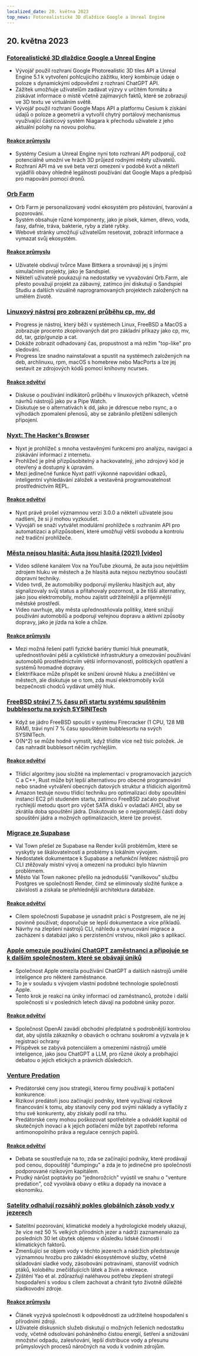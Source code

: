 ```yaml
---
localized_date: 20. května 2023
top_news: Fotorealistické 3D dlaždice Google a Unreal Engine
---
```




## 20. května 2023

### [Fotorealistické 3D dlaždice Google a Unreal Engine](https://nilsbakker.nl/portfolio/3d-tiles/)

- Vývojář použil rozhraní Google Photorealistic 3D tiles API a Unreal Engine 5.1 k vytvoření pohlcujícího zážitku, který kombinuje údaje o poloze s dynamickými odpověďmi z rozhraní ChatGPT API.
- Zážitek umožňuje uživatelům zadávat výzvy v určitém formátu a získávat informace o místě včetně zajímavých faktů, které se zobrazují ve 3D textu ve virtuálním světě.
- Vývojář použil rozhraní Google Maps API a platformu Cesium k získání údajů o poloze a geometrii a vytvořil chytrý portálový mechanismus využívající částicový systém Niagara k přechodu uživatele z jeho aktuální polohy na novou polohu.

#### [Reakce průmyslu](http://news.ycombinator.com/item?id=36000631)

- Systémy Cesium a Unreal Engine nyní toto rozhraní API podporují, což potenciálně umožní ve hrách 3D průjezd rodnými městy uživatelů.
- Rozhraní API má ve své beta verzi omezení v podobě kvót a někteří vyjádřili obavy ohledně legálnosti používání dat Google Maps a předpisů pro mapování pomocí dronů.

### [Orb Farm](https://orb.farm/)

- Orb Farm je personalizovaný vodní ekosystém pro pěstování, tvarování a pozorování.
- Systém obsahuje různé komponenty, jako je písek, kámen, dřevo, voda, řasy, dafnie, tráva, bakterie, ryby a zlaté rybky.
- Webové stránky umožňují uživatelům resetovat, zobrazit informace a vymazat svůj ekosystém.

#### [Reakce průmyslu](http://news.ycombinator.com/item?id=35999835)

- Uživatelé obdivují tvůrce Maxe Bittkera a srovnávají jej s jinými simulačními projekty, jako je Sandspiel.
- Někteří uživatelé poukazují na nedostatky ve vyvažování Orb.Farm, ale přesto považují projekt za zábavný, zatímco jiní diskutují o Sandspiel Studiu a dalších vizuálně naprogramovaných projektech založených na umělém životě.

### [Linuxový nástroj pro zobrazení průběhu cp, mv, dd](https://github.com/Xfennec/progress)

- Progress je nástroj, který běží v systémech Linux, FreeBSD a MacOS a zobrazuje procento zkopírovaných dat pro základní příkazy jako cp, mv, dd, tar, gzip/gunzip a cat.
- Dokáže zobrazit odhadovaný čas, propustnost a má režim "top-like" pro sledování.
- Progress lze snadno nainstalovat a spustit na systémech založených na deb, archlinuxu, rpm, macOS s homebrew nebo MacPorts a lze jej sestavit ze zdrojových kódů pomocí knihovny ncurses.

#### [Reakce odvětví](http://news.ycombinator.com/item?id=36000407)

- Diskuse o používání indikátorů průběhu v linuxových příkazech, včetně návrhů nástrojů jako pv a Pipe Watch.
- Diskutuje se o alternativách k dd, jako je ddrescue nebo rsync, a o výhodách zpomalení přenosů, aby se zabránilo přetížení sdílených připojení.

### [Nyxt: The Hacker's Browser](https://nyxt.atlas.engineer/)

- Nyxt je prohlížeč s mnoha vestavěnými funkcemi pro analýzu, navigaci a získávání informací z internetu.
- Prohlížeč je plně přizpůsobitelný a hackovatelný, jeho zdrojový kód je otevřený a dostupný k úpravám.
- Mezi jedinečné funkce Nyxt patří výkonné napovídání odkazů, inteligentní vyhledávání záložek a vestavěná programovatelnost prostřednictvím REPL.

#### [Reakce odvětví](http://news.ycombinator.com/item?id=36006423)

- Nyxt právě prošel významnou verzí 3.0.0 a někteří uživatelé jsou nadšeni, že si ji mohou vyzkoušet.
- Vývojáři se snaží vytvářet modulární prohlížeče s rozhraním API pro automatizaci a přizpůsobení, které umožňují větší svobodu a kontrolu než tradiční prohlížeče.

### [Města nejsou hlasitá: Auta jsou hlasitá (2021) [video]](https://www.youtube.com/watch?v=CTV-wwszGw8)

- Video sdílené kanálem Vox na YouTube zkoumá, že auta jsou největším zdrojem hluku ve městech a že hlasitá auta nejsou nezbytnou součástí dopravní techniky.
- Video tvrdí, že automobilky podporují myšlenku hlasitých aut, aby signalizovaly svůj status a přitahovaly pozornost, a že tišší alternativy, jako jsou elektromobily, mohou zajistit udržitelnější a příjemnější městské prostředí.
- Video navrhuje, aby města upřednostňovala politiky, které snižují používání automobilů a podporují veřejnou dopravu a aktivní způsoby dopravy, jako je jízda na kole a chůze.

#### [Reakce průmyslu](http://news.ycombinator.com/item?id=35999950)

- Mezi možná řešení patří fyzické bariéry tlumící hluk pneumatik, upřednostňování pěší a cyklistické infrastruktury a omezování používání automobilů prostřednictvím větší informovanosti, politických opatření a systémů hromadné dopravy.
- Elektrifikace může přispět ke snížení úrovně hluku a znečištění ve městech, ale diskutuje se o tom, zda musí elektromobily kvůli bezpečnosti chodců vydávat umělý hluk.

### [FreeBSD stráví 7 % času při startu systému spuštěním bubblesortu na svých SYSINITech](https://twitter.com/cperciva/status/1659558311920914432)

- Když se jádro FreeBSD spouští v systému Firecracker (1 CPU, 128 MB RAM), tráví nyní 7 % času spouštěním bubblesortu na svých SYSINITech.
- O(N^2) se může hodně vymstít, když třídíte více než tisíc položek. Je čas nahradit bubblesort něčím rychlejším.

#### [Reakce odvětví](http://news.ycombinator.com/item?id=36002574)

- Třídicí algoritmy jsou složité na implementaci v programovacích jazycích C a C++, Rust může být lepší alternativou pro obecné programování nebo snadné vytváření obecných datových struktur a třídicích algoritmů
- Amazon testuje novou třídicí techniku pro optimalizaci doby spouštění instancí EC2 při studeném startu, zatímco FreeBSD začalo používat rychlejší metodu qsort pro výčet SATA disků v ovladači AHCI, aby se zkrátila doba spouštění jádra. Diskutovalo se o nejpomalejší části doby spouštění jádra a možných optimalizacích, které lze provést.

### [Migrace ze Supabase](https://blog.val.town/blog/migrating-from-supabase)

- Val Town přešel ze Supabase na Render kvůli problémům, které se vyskytly se škálovatelností a problémy s lokálním vývojem.
- Nedostatek dokumentace k Supabase a nefunkční řetězec nástrojů pro CLI ztěžovaly místní vývoj a omezení na produkci bylo hlavním problémem.
- Město Val Town nakonec přešlo na jednodušší "vanilkovou" službu Postgres ve společnosti Render, čímž se eliminovaly složité funkce a závislosti a získala se přehlednější architektura databáze.

#### [Reakce odvětví](http://news.ycombinator.com/item?id=36004925)

- Cílem společnosti Supabase je usnadnit práci s Postgresem, ale ne jej povinně používat; doporučuje se lepší dokumentace a více příkladů.
- Návrhy na zlepšení nástrojů CLI, náhledu a vynucování migrace a zacházení s databází jako s perzistenční vrstvou, nikoli jako s aplikací.

### [Apple omezuje používání ChatGPT zaměstnanci a připojuje se k dalším společnostem, které se obávají úniků](https://www.wsj.com/articles/apple-restricts-use-of-chatgpt-joining-other-companies-wary-of-leaks-d44d7d34)

- Společnost Apple omezila používání ChatGPT a dalších nástrojů umělé inteligence pro některé zaměstnance.
- To je v souladu s vývojem vlastní podobné technologie společnosti Apple.
- Tento krok je reakcí na úniky informací od zaměstnanců, protože i další společnosti si v posledních letech dávají na podobné úniky pozor.

#### [Reakce odvětví](http://news.ycombinator.com/item?id=36000079)

- Společnost OpenAI zavádí obchodní předplatné s podrobnější kontrolou dat, aby ujistila zákazníky o obavách o ochranu soukromí a vyzvala je k registraci ochrany
- Příspěvek se zabývá potenciálem a omezeními nástrojů umělé inteligence, jako jsou ChatGPT a LLM, pro různé úkoly a probíhající debatou o jejich etických a právních důsledcích.

### [Venture Predation](https://papers.ssrn.com/sol3/papers.cfm?abstract_id=4437360)

- Predátorské ceny jsou strategií, kterou firmy používají k potlačení konkurence.
- Rizikoví predátoři jsou začínající podniky, které využívají rizikové financování k tomu, aby stanovily ceny pod svými náklady a vytlačily z trhu své konkurenty, aby získaly podíl na trhu.
- Predátorské ceny mohou poškozovat spotřebitele a odvádět kapitál od skutečných inovací a k jejich potlačení může být zapotřebí reforma antimonopolního práva a regulace cenných papírů.

#### [Reakce odvětví](http://news.ycombinator.com/item?id=36003096)

- Debata se soustřeďuje na to, zda se začínající podniky, které prodávají pod cenou, dopouštějí "dumpingu" a zda je to jedinečné pro společnosti podporované rizikovým kapitálem.
- Prudký nárůst poptávky po "jednorožcích" vyústil ve snahu o "venture predation", což vyvolává obavy o etiku a dopady na inovace a ekonomiku.

### [Satelity odhalují rozsáhlý pokles globálních zásob vody v jezerech](https://www.science.org/doi/10.1126/science.abo2812)

- Satelitní pozorování, klimatické modely a hydrologické modely ukazují, že více než 50 % velkých přírodních jezer a nádrží zaznamenalo za posledních 30 let úbytek objemu v důsledku lidské činnosti i klimatických faktorů.
- Zmenšující se objem vody v těchto jezerech a nádržích představuje významnou hrozbu pro základní ekosystémové služby, včetně skladování sladké vody, zásobování potravinami, stanovišť vodních ptáků, koloběhu znečišťujících látek a živin a rekreace.
- Zjištění Yao et al. zdůrazňují naléhavou potřebu zlepšení strategií hospodaření s vodou s cílem zachovat a chránit tyto životně důležité sladkovodní zdroje.

#### [Reakce průmyslu](http://news.ycombinator.com/item?id=35999438)

- Článek vyzývá společnosti k odpovědnosti za udržitelné hospodaření s přírodními zdroji.
- Uživatelé diskusních služeb diskutují o možných řešeních nedostatku vody, včetně odsolování poháněného čistou energií, šetření a snižování množství odpadu, zalesňování, lepší distribuce vody a přesunu průmyslových procesů náročných na vodu k vodním zdrojům.

</Steps>
